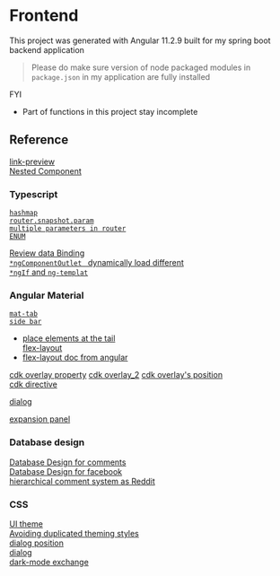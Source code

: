 # Frontend

This project was generated with Angular 11.2.9 built for my spring boot backend application 

> Please do make sure version of node packaged modules in `package.json` in my application are fully installed

FYI
- Part of functions in this project stay incomplete

## Reference 

[link-preview](https://dev-reboot.com/link-preview/)     
[Nested Component](https://codecraft.tv/courses/angular/quickstart/nesting-components-and-inputs/)   
### Typescript

[`hashmap`](https://stackoverflow.com/questions/42211175/typescript-hashmap-dictionary-interface)  
[`router.snapshot.param`](https://stackoverflow.com/questions/56271351/how-to-get-id-from-the-url-using-snapshot-or-activatedroute-subscriber-in-angula)   
[`multiple parameters in router`](https://stackoverflow.com/questions/56271351/how-to-get-id-from-the-url-using-snapshot-or-activatedroute-subscriber-in-angula)   
[`ENUM`](https://medium.com/enjoy-life-enjoy-coding/typescript-%E5%96%84%E7%94%A8-enum-%E6%8F%90%E9%AB%98%E7%A8%8B%E5%BC%8F%E7%9A%84%E5%8F%AF%E8%AE%80%E6%80%A7-%E5%9F%BA%E6%9C%AC%E7%94%A8%E6%B3%95-feat-javascript-b20d6bbbfe00)   

[Review data Binding](https://blog.johnwu.cc/article/angular-4-%E6%95%99%E5%AD%B8-data-binding.html)  
[`*ngComponentOutlet ` dynamically load different ](https://ithelp.ithome.com.tw/articles/10206447)  
[`*ngIf` and `ng-templat`](https://ithelp.ithome.com.tw/articles/10205494)  
### Angular Material

[`mat-tab`](https://material.angular.io/components/tabs/examples)   
[`side bar`](https://code-maze.com/angular-material-navigation/)   
- [place elements at the tail](https://stackoverflow.com/questions/56265020/how-to-push-mat-list-items-to-the-bottom-without-using-absolute-position-in-angu)  
[flex-layout](https://blog.poychang.net/use-angular-flex-layout-package/)    
- [flex-layout doc from angular](https://tburleson-layouts-demos.firebaseapp.com/#/docs)


[cdk overlay property](https://stackoverflow.com/questions/50844056/connecting-overlay-to-dynamic-elements)
[cdk overlay_2](https://blog.thoughtram.io/angular/2017/11/20/custom-overlays-with-angulars-cdk.html)
[cdk overlay's position](https://stackoverflow.com/questions/52432447/angular-cdk-understanding-the-overlay-position-system)  
[cdk directive](https://www.decodedfrontend.io/angular-cdk-overlay-module/)  

[dialog](https://medium.com/wizdm-genesys/authenticating-users-with-a-pop-up-dialog-in-angular-7e91c2ff0dc4)

[expansion panel](https://www.freakyjolly.com/angular-material-expansion-panel-accordion-in-angular-project-using-material/)  
### Database design 
[Database Design for comments](https://stackoverflow.com/questions/8112831/implementing-comments-and-likes-in-database)  
[Database Design for facebook](https://medium.com/@rithwikkukunuri30/database-design-for-facebook-4f52b55ebe94)  
[hierarchical comment system as Reddit](https://www.reddit.com/r/learnprogramming/comments/2n6uhr/how_would_you_model_a_hierarchical_comment_system/)   

### CSS
[UI theme](https://indepth.dev/posts/1320/custom-theme-for-angular-material-components-series-part-1-create-a-theme)  
[Avoiding duplicated theming styles](https://github.com/angular/components/blob/master/guides/duplicate-theming-styles.md)   
[dialog position](https://stackoverflow.com/questions/44163721/modal-dialog-is-opening-at-the-bottom-of-the-screen-and-not-behaving-properly)  
[dialog](https://css-tricks.com/quick-css-trick-how-to-center-an-object-exactly-in-the-center/)   
[dark-mode exchange](https://github.com/thisiszoaib/angular-dark-mode)